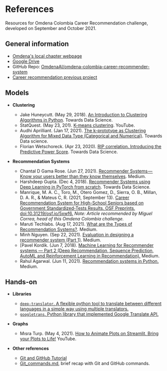 # References
Resources for Omdena Colombia Career Recommendation challenge, developed on September and October 2021.

## General information
- [Omdena's local chapter webpage](https://omdena.com/omdena-chapter-page-colombia/)  
- [Google Drive](https://drive.google.com/drive/folders/16x4G0wgYCA7p6lj3kqADhbnSde79IxXj)  
- GitHub Repo: [OmdenaAI/omdena-colombia-career-recommender-system](https://github.com/OmdenaAI/omdena-colombia-career-recommender-system)  
- [Career recommendation previous project](https://github.com/cdeafit/ds-squads/tree/main/career-recommendation)  

## Models
- __Clustering__
    - Jake Huneycutt. (May 29, 2018). [An Introduction to Clustering Algorithms in Python](https://towardsdatascience.com/an-introduction-to-clustering-algorithms-in-python-123438574097). Towards Data Science.
    - StatQuest. (May 23, 201). [K-means clustering](https://www.youtube.com/watch?v=4b5d3muPQmA). YouTube.  
    - Audhi Aprilliant. (Jan 17, 2021). [The k-prototype as Clustering Algorithm for Mixed Data Type (Categorical and Numerical)](https://towardsdatascience.com/the-k-prototype-as-clustering-algorithm-for-mixed-data-type-categorical-and-numerical-fe7c50538ebb). Towards Data science.
    - Florian Wetschoreck. (Apr 23, 2020). [RIP correlation. Introducing the Predictive Power Score](https://towardsdatascience.com/rip-correlation-introducing-the-predictive-power-score-3d90808b9598). Towards Data Science.

- __Recommendation Systems__
    - Chantal D Gama Rose. (Jun 27, 2021). [Recommender Systems — Know your users better than they know themselves](https://prianjali98.medium.com/recommender-systems-know-your-users-better-than-they-know-themselves-4568eef3d4ad). Medium.  
    - Harshdeep Gupta. (Dec 4, 2018). [Recommender Systems using Deep Learning in PyTorch from scratch](https://towardsdatascience.com/recommender-systems-using-deep-learning-in-pytorch-from-scratch-f661b8f391d7). Towards Data Science.  
    - Manrique, M. A. C., Toro, M., Otero Gomez, D., Sierra, O. B., Millan, D. A. R., & Mateus C, R. (2021, September 13). [Career Recommendation System for High-School Seniors based on Government Standardized-Tests Results. OSF Preprints. doi:10.31219/osf.io/5xwf6.](https://osf.io/5xwf6/) _Note: Article recommended by Miguel Correa, head of this Omdena Colombia challenge._  
    - Maruti Techlabs. (Aug 17, 2021). [What are the Types of Recommendation Systems?](https://medium.com/mlearning-ai/what-are-the-types-of-recommendation-systems-3487cbafa7c9). Medium.  
    - Minh Nguyen. (Sep 22, 2021). [Evaluation in designing a recommender system (Part 1)](https://mnguyen-mti.medium.com/evaluation-in-designing-a-recommender-system-part-1-6d0eb0734a33). Medium.  
    - [Pavel Kordík. (Jun 7, 2018). [Machine Learning for Recommender systems — Part 2 (Deep Recommendation, Sequence Prediction, AutoML and Reinforcement Learning in Recommendation).](https://medium.com/recombee-blog/machine-learning-for-recommender-systems-part-2-deep-recommendation-sequence-prediction-automl-f134bc79d66b) Medium.
    - Rahul Agarwal. (Jun 11, 2021). [Recommendation systems in Python.](https://rahulaga.medium.com/recommendation-systems-in-python-746d2184341d) Medium.
    
## Hands-on
- __Libraries__
    - [`deep-translator`. A flexible python tool to translate between different languages in a simple way using multiple translators.](https://github.com/nidhaloff/deep-translator)  
    - [`googletrans`. Python library that implemented Google Translate API.](https://pypi.org/project/googletrans/)  

- __Graphs__
    - Mısra Turp. (May 4, 2021). [How to Animate Plots on Streamlit, Bring your Plots to Life!](https://www.youtube.com/watch?v=VZ_tS4F6P2A) YouTube.  

- __Other references__
    - [Git and GitHub Tutorial](https://docs.google.com/document/d/19cgZ5cAXQYsebrzjYrJhuDFR3ohyr9RURs5c69e1v1c/edit)  
    - [Git_commands.md](https://github.com/OmdenaAI/omdena-colombia-career-recommender-system/tree/eda_vcuspinera/src/references), brief recap with Git and GitHub commands.  
